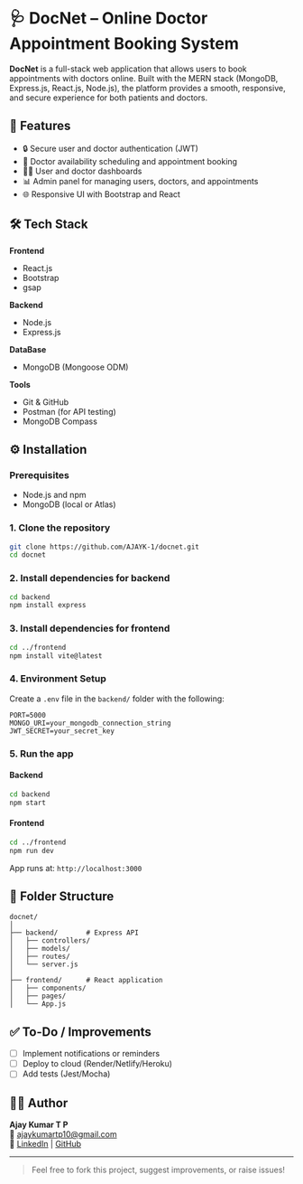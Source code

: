 # 🩺 DocNet – Online Doctor Appointment Booking System

**DocNet** is a full-stack web application that allows users to book appointments with doctors online. Built with the MERN stack (MongoDB, Express.js, React.js, Node.js), the platform provides a smooth, responsive, and secure experience for both patients and doctors.

## 🚀 Features

- 🔒 Secure user and doctor authentication (JWT)
- 📅 Doctor availability scheduling and appointment booking
- 🧑‍⚕️ User and doctor dashboards
- 📊 Admin panel for managing users, doctors, and appointments
- 🌐 Responsive UI with Bootstrap and React

## 🛠 Tech Stack

**Frontend**  
- React.js  
- Bootstrap
- gsap

**Backend**  
- Node.js  
- Express.js  

**DataBase**
- MongoDB (Mongoose ODM)

**Tools**  
- Git & GitHub  
- Postman (for API testing)  
- MongoDB Compass  


## ⚙️ Installation

### Prerequisites
- Node.js and npm
- MongoDB (local or Atlas)

### 1. Clone the repository
```bash
git clone https://github.com/AJAYK-1/docnet.git
cd docnet
```

### 2. Install dependencies for backend
```bash
cd backend
npm install express
```

### 3. Install dependencies for frontend
```bash
cd ../frontend
npm install vite@latest
```

### 4. Environment Setup

Create a `.env` file in the `backend/` folder with the following:

```env
PORT=5000
MONGO_URI=your_mongodb_connection_string
JWT_SECRET=your_secret_key
```

### 5. Run the app

#### Backend
```bash
cd backend
npm start
```

#### Frontend
```bash
cd ../frontend
npm run dev
```

App runs at: `http://localhost:3000`

## 📂 Folder Structure

```
docnet/
│
├── backend/       # Express API
│   ├── controllers/
│   ├── models/
│   ├── routes/
│   └── server.js
│
├── frontend/      # React application
│   ├── components/
│   ├── pages/
│   └── App.js
```

## ✅ To-Do / Improvements

- [ ] Implement notifications or reminders
- [ ] Deploy to cloud (Render/Netlify/Heroku)
- [ ] Add tests (Jest/Mocha)

## 👨‍💻 Author

**Ajay Kumar T P**  
📧 ajaykumartp10@gmail.com  
🔗 [LinkedIn](https://linkedin.com/in/ajaykumartp) | [GitHub](https://github.com/AJAYK-1)

---

> Feel free to fork this project, suggest improvements, or raise issues!
